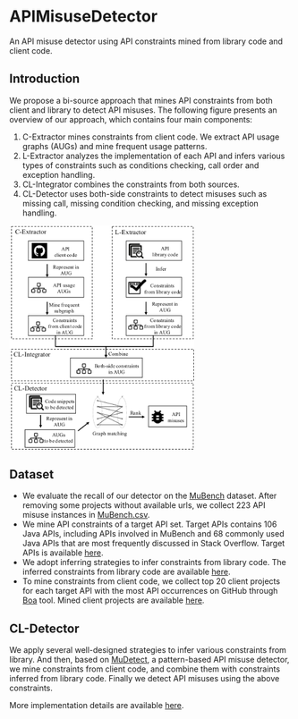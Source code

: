 # APIMisuseDetector

An API misuse detector using API constraints mined from library code and client code.

## Introduction

We propose a bi-source approach that mines API constraints from both client and library to detect API misuses. The following figure presents an overview of our approach, which contains four main components:

1. C-Extractor mines constraints from client code. We extract API usage graphs (AUGs) and mine frequent usage patterns. 
2. L-Extractor analyzes the implementation of each API and infers various types of constraints such as conditions checking, call order and exception handling.
3. CL-Integrator combines the constraints from both sources.
4. CL-Detector uses both-side constraints to detect misuses such as missing call, missing condition checking, and missing exception handling.

<img src="./Approach.png" alt="overview" style="zoom:40%;" />

## Dataset

- We evaluate the recall of our detector on the [MuBench](https://github.com/stg-tud/MUBench) dataset. After removing some projects without available urls, we collect 223 API misuse instances in [MuBench.csv](./dataset/MuBench.csv). 
- We mine API constraints of a target API set. Target APIs contains 106 Java APIs, including APIs involved in MuBench and 68 commonly used Java APIs that are most frequently discussed in Stack Overflow. Target APIs is available [here](./dataset/targetAPIs.xlsx).
- We adopt inferring strategies to infer constraints from library code. The inferred constraints from library code are available [here](./dataset/ConstraintsFromLibrary.csv).
- To mine constraints from client code, we collect top 20 client projects for each target API with the most API occurrences on GitHub through [Boa](http://boa.cs.iastate.edu/boa/index.php) tool. Mined client projects are available [here](./dataset/ClientProjectsByBoa.zip).

## CL-Detector

We apply several well-designed strategies to infer various constraints from library. And then, based on [MuDetect](https://github.com/stg-tud/MUDetect), a pattern-based API misuse detector, we mine constraints from client code, and combine them with constraints inferred from library code. Finally we detect API misuses using the above constraints.

More implementation details are available [here](./CL-Detector).

